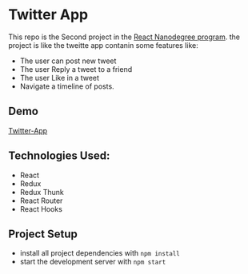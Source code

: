 # Twitter App

This repo is the Second project in the [React Nanodegree program](https://www.udacity.com/course/react-nanodegree--nd019).
the project is like the tweitte app contanin some features like:
* The user can post new tweet
* The user Reply a tweet to a friend
* The user Like in a tweet
* Navigate a timeline of posts.

## Demo
[Twitter-App](https://objective-jepsen-d0f550.netlify.app/)

## Technologies Used:
* React
* Redux
* Redux Thunk
* React Router
* React Hooks

## Project Setup
* install all project dependencies with `npm install`
* start the development server with `npm start`
